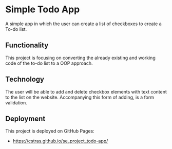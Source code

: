 # Simple Todo App

A simple app in which the user can create a list of checkboxes to create a To-do list.

## Functionality

This project is focusing on converting the already existing and working code of the to-do list to a OOP approach.

## Technology

The user will be able to add and delete checkbox elements with text content to the list on the website. Accompanying this form of adding, is a form validation.  

## Deployment

This project is deployed on GitHub Pages:

- https://cstras.github.io/se_project_todo-app/
